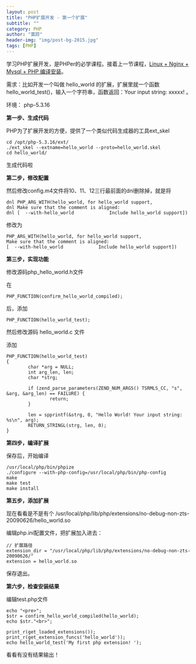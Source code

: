 ```yaml
---
layout: post
title: "PHP扩展开发 - 第一个扩展"
subtitle: ""
category: PHP
author: "寞踪"
header-img: "img/post-bg-2015.jpg"
tags: [PHP]
---
```


学习PHP扩展开发，是PHPer的必学课程。接着上一节课程，<a href="/php/2013/12/05/lnmp/" target="_blank">Linux + Nginx + Mysql + PHP 编译安装</a>。

需求：比如开发一个叫做 hello_world 的扩展，扩展里就一个函数 hello_world_test()，输入一个字符串，函数返回：Your input string: xxxxx! 。

环境： php-5.3.16

**第一步、生成代码**

PHP为了扩展开发的方便，提供了一个类似代码生成器的工具ext_skel

    cd /opt/php-5.3.16/ext/
    ./ext_skel --extname=hello_world --proto=hello_world.skel
    cd hello_world/

生成代码啦

**第二步，修改配置**

然后修改config.m4文件将10、11、12三行最前面的dnl删除掉，就是将

    dnl PHP_ARG_WITH(hello_world, for hello_world support,
    dnl Make sure that the comment is aligned:
    dnl [  --with-hello_world             Include hello_world support])

修改为

    PHP_ARG_WITH(hello_world, for hello_world support,
    Make sure that the comment is aligned:
    [  --with-hello_world             Include hello_world support])

**第三步，实现功能**

修改源码php_hello_world.h文件

在

    PHP_FUNCTION(confirm_hello_world_compiled);

后，添加

    PHP_FUNCTION(hello_world_test);

然后修改源码 hello_world.c 文件

添加

    PHP_FUNCTION(hello_world_test)
    {
            char *arg = NULL;
            int arg_len, len;
            char *strg;

            if (zend_parse_parameters(ZEND_NUM_ARGS() TSRMLS_CC, "s", &arg, &arg_len) == FAILURE) {
                    return;
            }

            len = spprintf(&strg, 0, "Hello World! Your input string: %s\n", arg);
            RETURN_STRINGL(strg, len, 0);
    }

**第四步，编译扩展**

保存后，开始编译

    /usr/local/php/bin/phpize
    ./configure --with-php-config=/usr/local/php/bin/php-config
    make
    make test
    make install

**第五步，添加扩展**

现在看看是不是有个 /usr/local/php/lib/php/extensions/no-debug-non-zts-20090626/hello_world.so

编辑php.ini配置文件，把扩展加入进去：
    
    // 扩展路径
    extension_dir = "/usr/local/php/lib/php/extensions/no-debug-non-zts-20090626/"
    extension = hello_world.so

保存退出。

**第六步，检查安装结果**

编辑test.php文件

    echo "<pre>";
    $str = confirm_hello_world_compiled(hello_world);
    echo $str."<br>";
    
    print_r(get_loaded_extensions());
    print_r(get_extension_funcs('hello_world'));
    echo hello_world_test('My first php extension! ');


看看有没有结果输出！